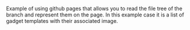 Example of using github pages that allows you to read the file tree of the branch and represent them on the page.
In this example case it is a list of gadget templates with their associated image.